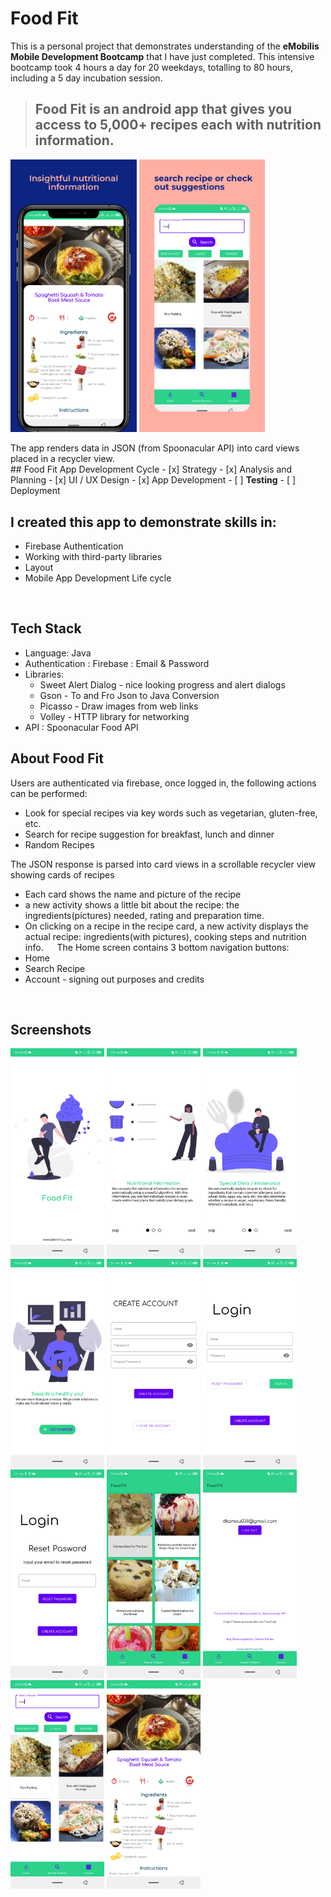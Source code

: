 # Food Fit

This is a personal project that demonstrates understanding of the <b>eMobilis Mobile Development Bootcamp</b> that I have just completed.
This intensive bootcamp took 4 hours a day for 20 weekdays, totalling to 80 hours, including a 5 day incubation session.

> ## Food Fit is an android app that gives you access to 5,000+ recipes each with nutrition information.

<p float="left">
    <img src="app_pictures\Food Fit banner Screen 1.png" width="40%" />
    <img src="app_pictures\Food Fit banner Screen 2.png" width="40%" />
</p>
The app renders data in JSON (from Spoonacular API) into card views placed in a recycler view.
<br/>
## Food Fit App Development Cycle
- [x] Strategy
- [x] Analysis and Planning
- [x] UI / UX Design
- [x] App Development
- [ ] <b>Testing</b>
- [ ] Deployment

## I created this app to demonstrate skills in:
* Firebase Authentication
* Working with third-party libraries
* Layout
* Mobile App Development Life cycle
<br/>

## Tech Stack
*   Language: Java
*   Authentication : Firebase : Email & Password
*   Libraries:
    * Sweet Alert Dialog - nice looking progress and alert dialogs
    * Gson - To and Fro Json to Java Conversion
    * Picasso - Draw images from web links
    * Volley - HTTP library for networking 
*   API : Spoonacular Food API

## About Food Fit
Users are authenticated via firebase, once logged in, the following actions can be performed:
*	Look for special recipes via key words such as vegetarian, gluten-free, etc.
*   Search for recipe suggestion for breakfast, lunch and dinner
*   Random Recipes

The JSON response is parsed into card views in a scrollable recycler view showing cards of recipes
*	Each card shows the name and picture of the recipe
*	 a new activity shows a little bit about the recipe: the ingredients(pictures) needed, rating and preparation time.
*	On clicking on a recipe in the recipe card, a new activity displays the actual recipe: ingredients(with pictures),  cooking steps and nutrition info.
 
The Home screen contains 3 bottom navigation buttons:
*	Home
*	Search Recipe
*	Account - signing out purposes and credits
<br/>

## Screenshots
<p float="left">
<img src="app_pictures\Splash Screen.png" width="150" />
<img src="app_pictures\What the app is all about screen 1.png" width="150" />
<img src="app_pictures\What the app is all about screen 2.png" width="150" />
<img src="app_pictures\What the app is all about screen 3.png" width="150" />
<img src="app_pictures\create account.png" width="150" />
<img src="app_pictures\Login Screen.png" width="150" />
<img src="app_pictures\reset password- fragment.png" width="150" />
<img src="app_pictures\Home Screen.png" width="150" />
<img src="app_pictures\account.png" width="150" />
<img src="app_pictures\Search Recipe.png" width="150" />
<img src="app_pictures\Recipe view.png" width="150" />
</p>



